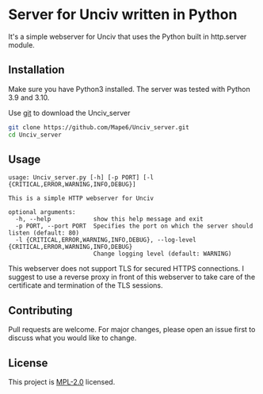 # Server for Unciv written in Python

It's a simple webserver for Unciv that uses the Python built in http.server module.

## Installation

Make sure you have Python3 installed.
The server was tested with Python 3.9 and 3.10.

Use [git](https://git-scm.com) to download the Unciv_server

```bash
git clone https://github.com/Mape6/Unciv_server.git
cd Unciv_server
```

## Usage

```
usage: Unciv_server.py [-h] [-p PORT] [-l {CRITICAL,ERROR,WARNING,INFO,DEBUG}]

This is a simple HTTP webserver for Unciv

optional arguments:
  -h, --help            show this help message and exit
  -p PORT, --port PORT  Specifies the port on which the server should listen (default: 80)
  -l {CRITICAL,ERROR,WARNING,INFO,DEBUG}, --log-level {CRITICAL,ERROR,WARNING,INFO,DEBUG}
                        Change logging level (default: WARNING)
```

This webserver does not support TLS for secured HTTPS connections. I suggest to use a reverse proxy in front of this webserver to take care of the certificate and termination of the TLS sessions.


## Contributing
Pull requests are welcome. For major changes, please open an issue first to discuss what you would like to change.


## License
This project is [MPL-2.0](https://github.com/Mape6/Unciv_server/blob/main/LICENSE) licensed.
